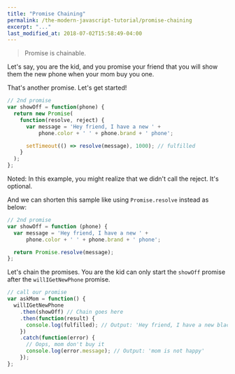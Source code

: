 ```yaml
---
title: "Promise Chaining"
permalink: /the-modern-javascript-tutorial/promise-chaining
excerpt: "..."
last_modified_at: 2018-07-02T15:58:49-04:00
---
```


> Promise is chainable.

Let's say, you are the kid, and you promise your friend that you will show them the new phone when your mom buy you one.

That's another promise. Let's get started!

```javascript
// 2nd promise
var showOff = function(phone) {
  return new Promise(
    function(resolve, reject) {
      var message = 'Hey friend, I have a new ' +
          phone.color + ' ' + phone.brand + ' phone';

      setTimeout(() => resolve(message), 1000); // fulfilled
    }
  );
};
```

Noted: In this example, you might realize that we didn't call the reject. It's optional. 

And we can shorten this sample like using `Promise.resolve` instead as below:

```javascript
// 2nd promise
var showOff = function (phone) {
  var message = 'Hey friend, I have a new ' +
      phone.color + ' ' + phone.brand + ' phone';

  return Promise.resolve(message);
};
```

Let's chain the promises. You are the kid can only start the `showOff` promise after the `willIGetNewPhone` promise.

```javascript
// call our promise
var askMom = function() {
  willIGetNewPhone
    .then(showOff) // Chain goes here
    .then(function(result) {
      console.log(fulfilled); // Output: 'Hey friend, I have a new black Samsung phone.'
    })
    .catch(function(error) {
      // Oops, mom don't buy it
      console.log(error.message); // Output: 'mom is not happy'
    });
};
```
